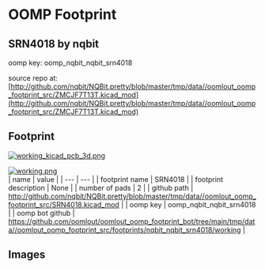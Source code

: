 # OOMP Footprint  
## SRN4018  by nqbit  
  
oomp key: oomp_nqbit_nqbit_srn4018  
  
source repo at: [http://github.com/nqbit/NQBit.pretty/blob/master/tmp/data//oomlout_oomp_footprint_src/ZMCJF7T13T.kicad_mod](http://github.com/nqbit/NQBit.pretty/blob/master/tmp/data//oomlout_oomp_footprint_src/ZMCJF7T13T.kicad_mod)  
## Footprint  
  
[![working_kicad_pcb_3d.png](working_kicad_pcb_3d_600.png)](working_kicad_pcb_3d.png)  
  
[![working.png](working_600.png)](working.png)  
| name | value | 
| --- | --- | 
| footprint name | SRN4018 | 
| footprint description | None | 
| number of pads | 2 | 
| github path | http://github.com/nqbit/NQBit.pretty/blob/master/tmp/data//oomlout_oomp_footprint_src/SRN4018.kicad_mod | 
| oomp key | oomp_nqbit_nqbit_srn4018 | 
| oomp bot github | https://github.com/oomlout/oomlout_oomp_footprint_bot/tree/main/tmp/data//oomlout_oomp_footprint_src/footprints/nqbit_nqbit_srn4018/working | 
## Images  
